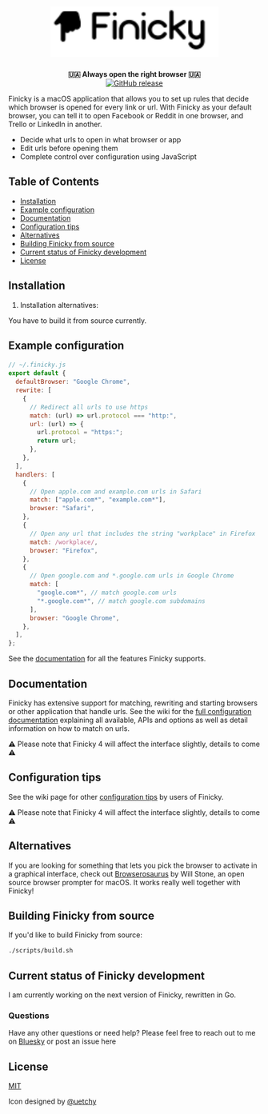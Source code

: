 <div align="center">
  <h1><img
    height="100"
    width="336"
    alt="finicky logo"
    src="https://raw.githubusercontent.com/johnste/finicky/gh-pages/finicky-logo.svg"
  />
  </h1>

<strong>🇺🇦 Always open the right browser 🇺🇦</strong><br>
[![GitHub release](https://badgen.net/github/release/johnste/finicky/stable?color=purple)](https://GitHub.com/johnste/finicky/releases/)

</div>

Finicky is a macOS application that allows you to set up rules that decide which browser is opened for every link or url. With Finicky as your default browser, you can tell it to open Facebook or Reddit in one browser, and Trello or LinkedIn in another.

- Decide what urls to open in what browser or app
- Edit urls before opening them
- Complete control over configuration using JavaScript

## Table of Contents

<!-- To regenerate toc run `npx doctoc README.md --github` -->
<!-- START doctoc generated TOC please keep comment here to allow auto update -->
<!-- DON'T EDIT THIS SECTION, INSTEAD RE-RUN doctoc TO UPDATE -->

- [Installation](#installation)
- [Example configuration](#example-configuration)
- [Documentation](#documentation)
- [Configuration tips](#configuration-tips)
- [Alternatives](#alternatives)
- [Building Finicky from source](#building-finicky-from-source)
- [Current status of Finicky development](#current-status-of-finicky-development)
- [License](#license)

<!-- END doctoc generated TOC please keep comment here to allow auto update -->

## Installation

1. Installation alternatives:

You have to build it from source currently.

## Example configuration

```js
// ~/.finicky.js
export default {
  defaultBrowser: "Google Chrome",
  rewrite: [
    {
      // Redirect all urls to use https
      match: (url) => url.protocol === "http:",
      url: (url) => {
        url.protocol = "https:";
        return url;
      },
    },
  ],
  handlers: [
    {
      // Open apple.com and example.com urls in Safari
      match: ["apple.com*", "example.com*"],
      browser: "Safari",
    },
    {
      // Open any url that includes the string "workplace" in Firefox
      match: /workplace/,
      browser: "Firefox",
    },
    {
      // Open google.com and *.google.com urls in Google Chrome
      match: [
        "google.com*", // match google.com urls
        "*.google.com*", // match google.com subdomains
      ],
      browser: "Google Chrome",
    },
  ],
};
```

See the [documentation](#documentation) for all the features Finicky supports.

## Documentation

Finicky has extensive support for matching, rewriting and starting browsers or other application that handle urls. See the wiki for the [full configuration documentation](https://github.com/johnste/finicky/wiki/Configuration) explaining all available, APIs and options as well as detail information on how to match on urls.

⚠️ Please note that Finicky 4 will affect the interface slightly, details to come ⚠️

## Configuration tips

See the wiki page for other [configuration tips](https://github.com/johnste/finicky/wiki/Configuration-ideas) by users of Finicky.

⚠️ Please note that Finicky 4 will affect the interface slightly, details to come ⚠️

## Alternatives

If you are looking for something that lets you pick the browser to activate in a graphical interface, check out [Browserosaurus](https://browserosaurus.com/) by Will Stone, an open source browser prompter for macOS. It works really well together with Finicky!

## Building Finicky from source

If you'd like to build Finicky from source:

```sh
./scripts/build.sh
```

## Current status of Finicky development

I am currently working on the next version of Finicky, rewritten in Go.

### Questions

Have any other questions or need help? Please feel free to reach out to me on [Bluesky](https://bsky.app/profile/mejkarsense.se) or post an issue here

## License

[MIT](https://raw.githubusercontent.com/johnste/finicky/master/LICENSE)

Icon designed by [@uetchy](https://github.com/uetchy)
